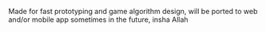 Made for fast prototyping and game algorithm design, will be ported to web and/or mobile app sometimes in the future, insha Allah